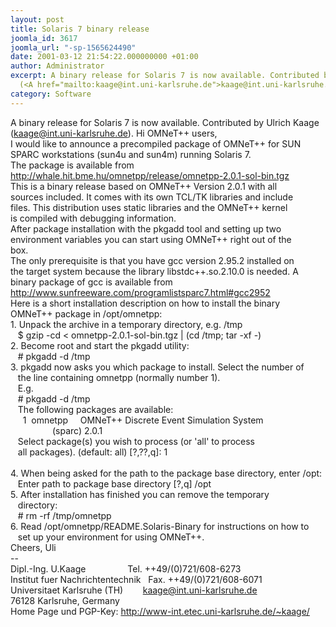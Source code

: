 ```yaml
---
layout: post
title: Solaris 7 binary release
joomla_id: 3617
joomla_url: "-sp-1565624490"
date: 2001-03-12 21:54:22.000000000 +01:00
author: Administrator
excerpt: A binary release for Solaris 7 is now available. Contributed by Ulrich Kaage
  (<A href="mailto:kaage@int.uni-karlsruhe.de">kaage@int.uni-karlsruhe.de</A>).
category: Software
---
```

A binary release for Solaris 7 is now available. Contributed by Ulrich Kaage (<A href="mailto:kaage@int.uni-karlsruhe.de">kaage@int.uni-karlsruhe.de</A>). Hi OMNeT++ users,<BR>I would like to announce a precompiled package of OMNeT++ for SUN<BR>SPARC workstations (sun4u and sun4m) running Solaris 7.<BR>The package is available from<BR><A href="http://whale.hit.bme.hu/omnetpp/release/omnetpp-2.0.1-sol-bin.tgz">http://whale.hit.bme.hu/omnetpp/release/omnetpp-2.0.1-sol-bin.tgz</A><BR>This is a binary release based on OMNeT++ Version 2.0.1 with all<BR>sources included. It comes with its own TCL/TK libraries and include<BR>files. This distribution uses static libraries and the OMNeT++ kernel<BR>is compiled with debugging information.<BR>After package installation with the pkgadd tool and setting up two<BR>environment variables you can start using OMNeT++ right out of the<BR>box.<BR>The only prerequisite is that you have gcc version 2.95.2 installed on<BR>the target system because the library libstdc++.so.2.10.0 is needed. A<BR>binary package of gcc is available from<BR><A href="http://www.sunfreeware.com/programlistsparc7.html#gcc2952">http://www.sunfreeware.com/programlistsparc7.html#gcc2952</A><BR>Here is a short installation description on how to install the binary<BR>OMNeT++ package in /opt/omnetpp:<BR>1. Unpack the archive in a temporary directory, e.g. /tmp<BR>&nbsp;&nbsp; &#36; gzip -cd &lt; omnetpp-2.0.1-sol-bin.tgz | (cd /tmp; tar -xf -)<BR>2. Become root and start the pkgadd utility:<BR>&nbsp;&nbsp; # pkgadd -d /tmp<BR>3. pkgadd now asks you which package to install. Select the number of<BR>&nbsp;&nbsp; the line containing omnetpp (normally number 1).<BR>&nbsp;&nbsp; E.g.<BR>&nbsp;&nbsp; # pkgadd -d /tmp&nbsp; <BR>&nbsp;&nbsp; The following packages are available:<BR>&nbsp;&nbsp;&nbsp;&nbsp; 1&nbsp; omnetpp&nbsp;&nbsp;&nbsp;&nbsp; OMNeT++ Discrete Event Simulation System<BR>&nbsp;&nbsp;&nbsp;&nbsp;&nbsp;&nbsp;&nbsp;&nbsp;&nbsp;&nbsp;&nbsp;&nbsp;&nbsp;&nbsp;&nbsp;&nbsp; (sparc) 2.0.1<BR>&nbsp;&nbsp; Select package(s) you wish to process (or 'all' to process<BR>&nbsp;&nbsp; all packages). (default: all) [?,??,q]: 1<BR>&nbsp;&nbsp; <BR>4. When being asked for the path to the package base directory, enter /opt:<BR>&nbsp;&nbsp; Enter path to package base directory [?,q] /opt<BR>5. After installation has finished you can remove the temporary<BR>&nbsp;&nbsp; directory:<BR>&nbsp;&nbsp; # rm -rf /tmp/omnetpp<BR>6. Read /opt/omnetpp/README.Solaris-Binary for instructions on how to<BR>&nbsp;&nbsp; set up your environment for using OMNeT++.<BR>Cheers, Uli<BR>-- <BR>Dipl.-Ing. U.Kaage&nbsp;&nbsp;&nbsp;&nbsp;&nbsp;&nbsp;&nbsp;&nbsp;&nbsp;&nbsp;&nbsp;&nbsp;&nbsp;&nbsp;&nbsp;&nbsp; Tel. ++49/(0)721/608-6273<BR>Institut fuer Nachrichtentechnik&nbsp;&nbsp; Fax. ++49/(0)721/608-6071<BR>Universitaet Karlsruhe (TH)&nbsp;&nbsp;&nbsp;&nbsp;&nbsp;&nbsp;&nbsp; <A href="mailto:kaage@int.uni-karlsruhe.de">kaage@int.uni-karlsruhe.de</A><BR>76128 Karlsruhe, Germany<BR>Home Page und PGP-Key: <A href="http://www-int.etec.uni-karlsruhe.de/~kaage/">http://www-int.etec.uni-karlsruhe.de/~kaage/</A>
